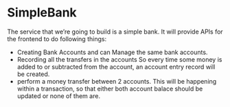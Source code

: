 # SimpleBank

The service that we’re going to build is a simple bank. It will provide APIs for the frontend to do following things:

- Creating Bank Accounts and can Manage the same bank accounts.
- Recording all the transfers in the accounts So every time some money is added to or subtracted from the account, 
  an account entry record will be created.
- perform a money transfer between 2 accounts. This will be happening within a transaction, 
  so that either both account balace should be updated or none of them  are.
